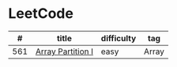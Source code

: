 # LeetCode

|  #  |             title           |  difficulty  |   tag  |
| --- | --------------------------- | ------------ | ------ |
| 561 | [Array Partition I](https://github.com/XiaoLyu/LeetCode/blob/master/src/Array%20Partition%20I.java)|   easy   | Array |
